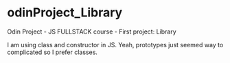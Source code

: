 # odinProject_Library
Odin Project - JS FULLSTACK course - First project: Library

I am using class and constructor in JS.
Yeah, prototypes just seemed way to complicated so I prefer classes.